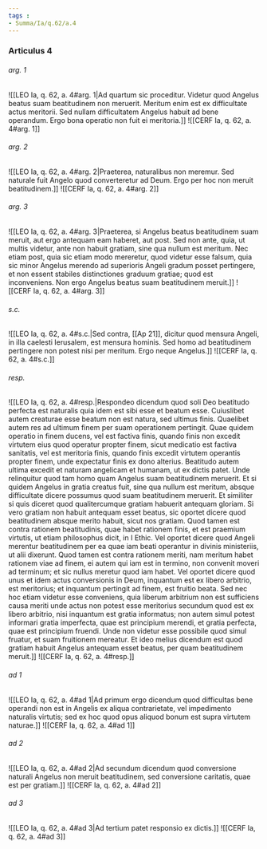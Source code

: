 ```yaml
---
tags : 
- Summa/Ia/q.62/a.4
---
```


### Articulus 4

###### arg. 1
![[LEO Ia, q. 62, a. 4#arg. 1|Ad quartum sic proceditur. Videtur quod Angelus beatus suam beatitudinem non meruerit. Meritum enim est ex difficultate actus meritorii. Sed nullam difficultatem Angelus habuit ad bene operandum. Ergo bona operatio non fuit ei meritoria.]]
![[CERF Ia, q. 62, a. 4#arg. 1]]

###### arg. 2
![[LEO Ia, q. 62, a. 4#arg. 2|Praeterea, naturalibus non meremur. Sed naturale fuit Angelo quod converteretur ad Deum. Ergo per hoc non meruit beatitudinem.]]
![[CERF Ia, q. 62, a. 4#arg. 2]]

###### arg. 3
![[LEO Ia, q. 62, a. 4#arg. 3|Praeterea, si Angelus beatus beatitudinem suam meruit, aut ergo antequam eam haberet, aut post. Sed non ante, quia, ut multis videtur, ante non habuit gratiam, sine qua nullum est meritum. Nec etiam post, quia sic etiam modo mereretur, quod videtur esse falsum, quia sic minor Angelus merendo ad superioris Angeli gradum posset pertingere, et non essent stabiles distinctiones graduum gratiae; quod est inconveniens. Non ergo Angelus beatus suam beatitudinem meruit.]]
![[CERF Ia, q. 62, a. 4#arg. 3]]

###### s.c.
![[LEO Ia, q. 62, a. 4#s.c.|Sed contra, [[Ap 21]], dicitur quod mensura Angeli, in illa caelesti Ierusalem, est mensura hominis. Sed homo ad beatitudinem pertingere non potest nisi per meritum. Ergo neque Angelus.]]
![[CERF Ia, q. 62, a. 4#s.c.]]

###### resp.
![[LEO Ia, q. 62, a. 4#resp.|Respondeo dicendum quod soli Deo beatitudo perfecta est naturalis quia idem est sibi esse et beatum esse. Cuiuslibet autem creaturae esse beatum non est natura, sed ultimus finis. Quaelibet autem res ad ultimum finem per suam operationem pertingit. Quae quidem operatio in finem ducens, vel est factiva finis, quando finis non excedit virtutem eius quod operatur propter finem, sicut medicatio est factiva sanitatis, vel est meritoria finis, quando finis excedit virtutem operantis propter finem, unde expectatur finis ex dono alterius. Beatitudo autem ultima excedit et naturam angelicam et humanam, ut ex dictis patet. Unde relinquitur quod tam homo quam Angelus suam beatitudinem meruerit. Et si quidem Angelus in gratia creatus fuit, sine qua nullum est meritum, absque difficultate dicere possumus quod suam beatitudinem meruerit. Et similiter si quis diceret quod qualitercumque gratiam habuerit antequam gloriam. Si vero gratiam non habuit antequam esset beatus, sic oportet dicere quod beatitudinem absque merito habuit, sicut nos gratiam. Quod tamen est contra rationem beatitudinis, quae habet rationem finis, et est praemium virtutis, ut etiam philosophus dicit, in I Ethic. Vel oportet dicere quod Angeli merentur beatitudinem per ea quae iam beati operantur in divinis ministeriis, ut alii dixerunt. Quod tamen est contra rationem meriti, nam meritum habet rationem viae ad finem, ei autem qui iam est in termino, non convenit moveri ad terminum; et sic nullus meretur quod iam habet. Vel oportet dicere quod unus et idem actus conversionis in Deum, inquantum est ex libero arbitrio, est meritorius; et inquantum pertingit ad finem, est fruitio beata. Sed nec hoc etiam videtur esse conveniens, quia liberum arbitrium non est sufficiens causa meriti unde actus non potest esse meritorius secundum quod est ex libero arbitrio, nisi inquantum est gratia informatus; non autem simul potest informari gratia imperfecta, quae est principium merendi, et gratia perfecta, quae est principium fruendi. Unde non videtur esse possibile quod simul fruatur, et suam fruitionem mereatur. Et ideo melius dicendum est quod gratiam habuit Angelus antequam esset beatus, per quam beatitudinem meruit.]]
![[CERF Ia, q. 62, a. 4#resp.]]

###### ad 1
![[LEO Ia, q. 62, a. 4#ad 1|Ad primum ergo dicendum quod difficultas bene operandi non est in Angelis ex aliqua contrarietate, vel impedimento naturalis virtutis; sed ex hoc quod opus aliquod bonum est supra virtutem naturae.]]
![[CERF Ia, q. 62, a. 4#ad 1]]

###### ad 2
![[LEO Ia, q. 62, a. 4#ad 2|Ad secundum dicendum quod conversione naturali Angelus non meruit beatitudinem, sed conversione caritatis, quae est per gratiam.]]
![[CERF Ia, q. 62, a. 4#ad 2]]

###### ad 3
![[LEO Ia, q. 62, a. 4#ad 3|Ad tertium patet responsio ex dictis.]]
![[CERF Ia, q. 62, a. 4#ad 3]]

